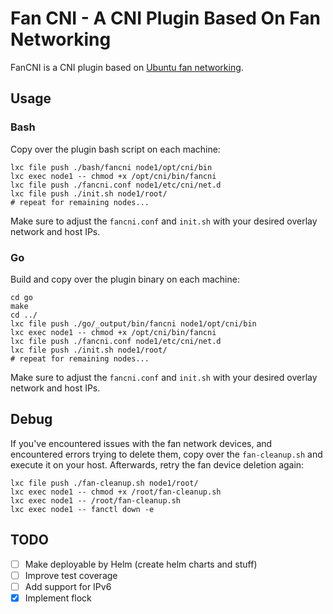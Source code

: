 # Fan CNI - A CNI Plugin Based On Fan Networking

FanCNI is a CNI plugin based on [Ubuntu fan networking](https://wiki.ubuntu.com/FanNetworking).

## Usage

### Bash

Copy over the plugin bash script on each machine:

```shell
lxc file push ./bash/fancni node1/opt/cni/bin
lxc exec node1 -- chmod +x /opt/cni/bin/fancni
lxc file push ./fancni.conf node1/etc/cni/net.d
lxc file push ./init.sh node1/root/
# repeat for remaining nodes...
```

Make sure to adjust the `fancni.conf` and `init.sh` with your
desired overlay network and host IPs.

### Go

Build and copy over the plugin binary on each machine:

```shell
cd go
make
cd ../
lxc file push ./go/_output/bin/fancni node1/opt/cni/bin
lxc exec node1 -- chmod +x /opt/cni/bin/fancni
lxc file push ./fancni.conf node1/etc/cni/net.d
lxc file push ./init.sh node1/root/
# repeat for remaining nodes...
```

Make sure to adjust the `fancni.conf` and `init.sh` with your
desired overlay network and host IPs.

## Debug

If you've encountered issues with the fan network devices, 
and encountered errors trying to delete them, copy over the
`fan-cleanup.sh` and execute it on your host. Afterwards,
retry the fan device deletion again:

```shell
lxc file push ./fan-cleanup.sh node1/root/
lxc exec node1 -- chmod +x /root/fan-cleanup.sh
lxc exec node1 -- /root/fan-cleanup.sh
lxc exec node1 -- fanctl down -e
```

## TODO

- [ ] Make deployable by Helm (create helm charts and stuff)
- [ ] Improve test coverage
- [ ] Add support for IPv6
- [X] Implement flock
